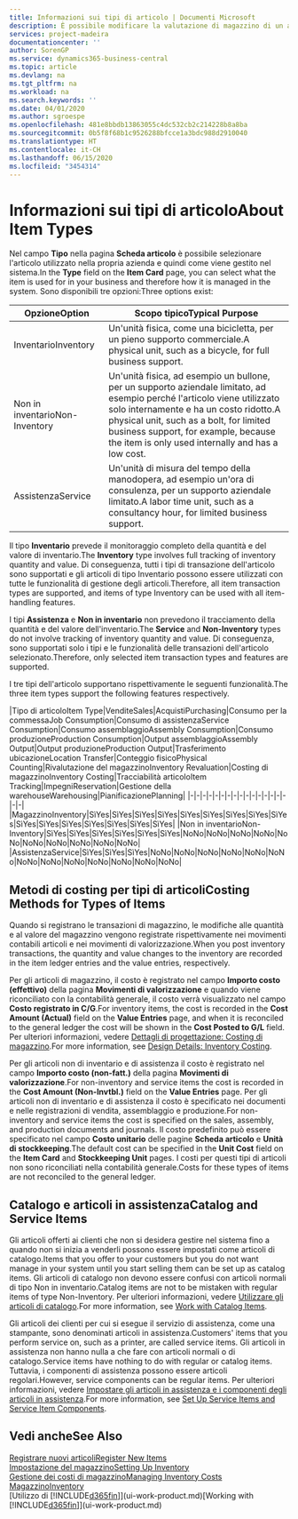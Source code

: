 ```yaml
---
title: Informazioni sui tipi di articolo | Documenti Microsoft
description: È possibile modificare la valutazione di magazzino di un articolo mediante i metodi di costing Media o FIFO, ad esempio, quando i costi degli articoli cambiano per i motivi diversi dalle transazioni.
services: project-madeira
documentationcenter: ''
author: SorenGP
ms.service: dynamics365-business-central
ms.topic: article
ms.devlang: na
ms.tgt_pltfrm: na
ms.workload: na
ms.search.keywords: ''
ms.date: 04/01/2020
ms.author: sgroespe
ms.openlocfilehash: 481e8bbdb13863055c4dc532cb2c214228b8a8ba
ms.sourcegitcommit: 0b5f8f68b1c9526288bfcce1a3bdc988d2910040
ms.translationtype: HT
ms.contentlocale: it-CH
ms.lasthandoff: 06/15/2020
ms.locfileid: "3454314"
---
```

# <a name="about-item-types"></a><span data-ttu-id="70ddb-103">Informazioni sui tipi di articolo</span><span class="sxs-lookup"><span data-stu-id="70ddb-103">About Item Types</span></span>
<span data-ttu-id="70ddb-104">Nel campo **Tipo** nella pagina **Scheda articolo** è possibile selezionare l'articolo utilizzato nella propria azienda e quindi come viene gestito nel sistema.</span><span class="sxs-lookup"><span data-stu-id="70ddb-104">In the **Type** field on the **Item Card** page, you can select what the item is used for in your business and therefore how it is managed in the system.</span></span> <span data-ttu-id="70ddb-105">Sono disponibili tre opzioni:</span><span class="sxs-lookup"><span data-stu-id="70ddb-105">Three options exist:</span></span>

|<span data-ttu-id="70ddb-106">Opzione</span><span class="sxs-lookup"><span data-stu-id="70ddb-106">Option</span></span>|<span data-ttu-id="70ddb-107">Scopo tipico</span><span class="sxs-lookup"><span data-stu-id="70ddb-107">Typical Purpose</span></span>|
|------|-----------|
|<span data-ttu-id="70ddb-108">Inventario</span><span class="sxs-lookup"><span data-stu-id="70ddb-108">Inventory</span></span>|<span data-ttu-id="70ddb-109">Un'unità fisica, come una bicicletta, per un pieno supporto commerciale.</span><span class="sxs-lookup"><span data-stu-id="70ddb-109">A physical unit, such as a bicycle, for full business support.</span></span>|
|<span data-ttu-id="70ddb-110">Non in inventario</span><span class="sxs-lookup"><span data-stu-id="70ddb-110">Non-Inventory</span></span>|<span data-ttu-id="70ddb-111">Un'unità fisica, ad esempio un bullone, per un supporto aziendale limitato, ad esempio perché l'articolo viene utilizzato solo internamente e ha un costo ridotto.</span><span class="sxs-lookup"><span data-stu-id="70ddb-111">A physical unit, such as a bolt, for limited business support, for example, because the item is only used internally and has a low cost.</span></span>|
|<span data-ttu-id="70ddb-112">Assistenza</span><span class="sxs-lookup"><span data-stu-id="70ddb-112">Service</span></span>|<span data-ttu-id="70ddb-113">Un'unità di misura del tempo della manodopera, ad esempio un'ora di consulenza, per un supporto aziendale limitato.</span><span class="sxs-lookup"><span data-stu-id="70ddb-113">A labor time unit, such as a consultancy hour, for limited business support.</span></span>|

<span data-ttu-id="70ddb-114">Il tipo **Inventario** prevede il monitoraggio completo della quantità e del valore di inventario.</span><span class="sxs-lookup"><span data-stu-id="70ddb-114">The **Inventory** type involves full tracking of inventory quantity and value.</span></span> <span data-ttu-id="70ddb-115">Di conseguenza, tutti i tipi di transazione dell'articolo sono supportati e gli articoli di tipo Inventario possono essere utilizzati con tutte le funzionalità di gestione degli articoli.</span><span class="sxs-lookup"><span data-stu-id="70ddb-115">Therefore, all item transaction types are supported, and items of type Inventory can be used with all item-handling features.</span></span>

<span data-ttu-id="70ddb-116">I tipi **Assistenza** e **Non in inventario** non prevedono il tracciamento della quantità e del valore dell'inventario.</span><span class="sxs-lookup"><span data-stu-id="70ddb-116">The **Service** and **Non-Inventory** types do not involve tracking of inventory quantity and value.</span></span> <span data-ttu-id="70ddb-117">Di conseguenza, sono supportati solo i tipi e le funzionalità delle transazioni dell'articolo selezionato.</span><span class="sxs-lookup"><span data-stu-id="70ddb-117">Therefore, only selected item transaction types and features are supported.</span></span>

<span data-ttu-id="70ddb-118">I tre tipi dell'articolo supportano rispettivamente le seguenti funzionalità.</span><span class="sxs-lookup"><span data-stu-id="70ddb-118">The three item types support the following features respectively.</span></span>

|<span data-ttu-id="70ddb-119">Tipo di articolo</span><span class="sxs-lookup"><span data-stu-id="70ddb-119">Item Type</span></span>|<span data-ttu-id="70ddb-120">Vendite</span><span class="sxs-lookup"><span data-stu-id="70ddb-120">Sales</span></span>|<span data-ttu-id="70ddb-121">Acquisti</span><span class="sxs-lookup"><span data-stu-id="70ddb-121">Purchasing</span></span>|<span data-ttu-id="70ddb-122">Consumo per la commessa</span><span class="sxs-lookup"><span data-stu-id="70ddb-122">Job Consumption</span></span>|<span data-ttu-id="70ddb-123">Consumo di assistenza</span><span class="sxs-lookup"><span data-stu-id="70ddb-123">Service Consumption</span></span>|<span data-ttu-id="70ddb-124">Consumo assemblaggio</span><span class="sxs-lookup"><span data-stu-id="70ddb-124">Assembly Consumption</span></span>|<span data-ttu-id="70ddb-125">Consumo produzione</span><span class="sxs-lookup"><span data-stu-id="70ddb-125">Production Consumption</span></span>|<span data-ttu-id="70ddb-126">Output assemblaggio</span><span class="sxs-lookup"><span data-stu-id="70ddb-126">Assembly Output</span></span>|<span data-ttu-id="70ddb-127">Output produzione</span><span class="sxs-lookup"><span data-stu-id="70ddb-127">Production Output</span></span>|<span data-ttu-id="70ddb-128">Trasferimento ubicazione</span><span class="sxs-lookup"><span data-stu-id="70ddb-128">Location Transfer</span></span>|<span data-ttu-id="70ddb-129">Conteggio fisico</span><span class="sxs-lookup"><span data-stu-id="70ddb-129">Physical Counting</span></span>|<span data-ttu-id="70ddb-130">Rivalutazione del magazzino</span><span class="sxs-lookup"><span data-stu-id="70ddb-130">Inventory Revaluation</span></span>|<span data-ttu-id="70ddb-131">Costing di magazzino</span><span class="sxs-lookup"><span data-stu-id="70ddb-131">Inventory Costing</span></span>|<span data-ttu-id="70ddb-132">Tracciabilità articolo</span><span class="sxs-lookup"><span data-stu-id="70ddb-132">Item Tracking</span></span>|<span data-ttu-id="70ddb-133">Impegni</span><span class="sxs-lookup"><span data-stu-id="70ddb-133">Reservation</span></span>|<span data-ttu-id="70ddb-134">Gestione della warehouse</span><span class="sxs-lookup"><span data-stu-id="70ddb-134">Warehousing</span></span>|<span data-ttu-id="70ddb-135">Pianificazione</span><span class="sxs-lookup"><span data-stu-id="70ddb-135">Planning</span></span>|
|-|-|-|-|-|-|-|-|-|-|-|-|-|-|-|-|-|-|
|<span data-ttu-id="70ddb-136">Magazzino</span><span class="sxs-lookup"><span data-stu-id="70ddb-136">Inventory</span></span>|<span data-ttu-id="70ddb-137">Sì</span><span class="sxs-lookup"><span data-stu-id="70ddb-137">Yes</span></span>|<span data-ttu-id="70ddb-138">Sì</span><span class="sxs-lookup"><span data-stu-id="70ddb-138">Yes</span></span>|<span data-ttu-id="70ddb-139">Sì</span><span class="sxs-lookup"><span data-stu-id="70ddb-139">Yes</span></span>|<span data-ttu-id="70ddb-140">Sì</span><span class="sxs-lookup"><span data-stu-id="70ddb-140">Yes</span></span>|<span data-ttu-id="70ddb-141">Sì</span><span class="sxs-lookup"><span data-stu-id="70ddb-141">Yes</span></span>|<span data-ttu-id="70ddb-142">Sì</span><span class="sxs-lookup"><span data-stu-id="70ddb-142">Yes</span></span>|<span data-ttu-id="70ddb-143">Sì</span><span class="sxs-lookup"><span data-stu-id="70ddb-143">Yes</span></span>|<span data-ttu-id="70ddb-144">Sì</span><span class="sxs-lookup"><span data-stu-id="70ddb-144">Yes</span></span>|<span data-ttu-id="70ddb-145">Sì</span><span class="sxs-lookup"><span data-stu-id="70ddb-145">Yes</span></span>|<span data-ttu-id="70ddb-146">Sì</span><span class="sxs-lookup"><span data-stu-id="70ddb-146">Yes</span></span>|<span data-ttu-id="70ddb-147">Sì</span><span class="sxs-lookup"><span data-stu-id="70ddb-147">Yes</span></span>|<span data-ttu-id="70ddb-148">Sì</span><span class="sxs-lookup"><span data-stu-id="70ddb-148">Yes</span></span>|<span data-ttu-id="70ddb-149">Sì</span><span class="sxs-lookup"><span data-stu-id="70ddb-149">Yes</span></span>|<span data-ttu-id="70ddb-150">Sì</span><span class="sxs-lookup"><span data-stu-id="70ddb-150">Yes</span></span>|<span data-ttu-id="70ddb-151">Sì</span><span class="sxs-lookup"><span data-stu-id="70ddb-151">Yes</span></span>|<span data-ttu-id="70ddb-152">Sì</span><span class="sxs-lookup"><span data-stu-id="70ddb-152">Yes</span></span>|
|<span data-ttu-id="70ddb-153">Non in inventario</span><span class="sxs-lookup"><span data-stu-id="70ddb-153">Non-Inventory</span></span>|<span data-ttu-id="70ddb-154">Sì</span><span class="sxs-lookup"><span data-stu-id="70ddb-154">Yes</span></span>|<span data-ttu-id="70ddb-155">Sì</span><span class="sxs-lookup"><span data-stu-id="70ddb-155">Yes</span></span>|<span data-ttu-id="70ddb-156">Sì</span><span class="sxs-lookup"><span data-stu-id="70ddb-156">Yes</span></span>|<span data-ttu-id="70ddb-157">Sì</span><span class="sxs-lookup"><span data-stu-id="70ddb-157">Yes</span></span>|<span data-ttu-id="70ddb-158">Sì</span><span class="sxs-lookup"><span data-stu-id="70ddb-158">Yes</span></span>|<span data-ttu-id="70ddb-159">Sì</span><span class="sxs-lookup"><span data-stu-id="70ddb-159">Yes</span></span>|<span data-ttu-id="70ddb-160">No</span><span class="sxs-lookup"><span data-stu-id="70ddb-160">No</span></span>|<span data-ttu-id="70ddb-161">No</span><span class="sxs-lookup"><span data-stu-id="70ddb-161">No</span></span>|<span data-ttu-id="70ddb-162">No</span><span class="sxs-lookup"><span data-stu-id="70ddb-162">No</span></span>|<span data-ttu-id="70ddb-163">No</span><span class="sxs-lookup"><span data-stu-id="70ddb-163">No</span></span>|<span data-ttu-id="70ddb-164">No</span><span class="sxs-lookup"><span data-stu-id="70ddb-164">No</span></span>|<span data-ttu-id="70ddb-165">No</span><span class="sxs-lookup"><span data-stu-id="70ddb-165">No</span></span>|<span data-ttu-id="70ddb-166">No</span><span class="sxs-lookup"><span data-stu-id="70ddb-166">No</span></span>|<span data-ttu-id="70ddb-167">No</span><span class="sxs-lookup"><span data-stu-id="70ddb-167">No</span></span>|<span data-ttu-id="70ddb-168">No</span><span class="sxs-lookup"><span data-stu-id="70ddb-168">No</span></span>|<span data-ttu-id="70ddb-169">No</span><span class="sxs-lookup"><span data-stu-id="70ddb-169">No</span></span>|
|<span data-ttu-id="70ddb-170">Assistenza</span><span class="sxs-lookup"><span data-stu-id="70ddb-170">Service</span></span>|<span data-ttu-id="70ddb-171">Sì</span><span class="sxs-lookup"><span data-stu-id="70ddb-171">Yes</span></span>|<span data-ttu-id="70ddb-172">Sì</span><span class="sxs-lookup"><span data-stu-id="70ddb-172">Yes</span></span>|<span data-ttu-id="70ddb-173">Sì</span><span class="sxs-lookup"><span data-stu-id="70ddb-173">Yes</span></span>|<span data-ttu-id="70ddb-174">No</span><span class="sxs-lookup"><span data-stu-id="70ddb-174">No</span></span>|<span data-ttu-id="70ddb-175">No</span><span class="sxs-lookup"><span data-stu-id="70ddb-175">No</span></span>|<span data-ttu-id="70ddb-176">No</span><span class="sxs-lookup"><span data-stu-id="70ddb-176">No</span></span>|<span data-ttu-id="70ddb-177">No</span><span class="sxs-lookup"><span data-stu-id="70ddb-177">No</span></span>|<span data-ttu-id="70ddb-178">No</span><span class="sxs-lookup"><span data-stu-id="70ddb-178">No</span></span>|<span data-ttu-id="70ddb-179">No</span><span class="sxs-lookup"><span data-stu-id="70ddb-179">No</span></span>|<span data-ttu-id="70ddb-180">No</span><span class="sxs-lookup"><span data-stu-id="70ddb-180">No</span></span>|<span data-ttu-id="70ddb-181">No</span><span class="sxs-lookup"><span data-stu-id="70ddb-181">No</span></span>|<span data-ttu-id="70ddb-182">No</span><span class="sxs-lookup"><span data-stu-id="70ddb-182">No</span></span>|<span data-ttu-id="70ddb-183">No</span><span class="sxs-lookup"><span data-stu-id="70ddb-183">No</span></span>|<span data-ttu-id="70ddb-184">No</span><span class="sxs-lookup"><span data-stu-id="70ddb-184">No</span></span>|<span data-ttu-id="70ddb-185">No</span><span class="sxs-lookup"><span data-stu-id="70ddb-185">No</span></span>|<span data-ttu-id="70ddb-186">No</span><span class="sxs-lookup"><span data-stu-id="70ddb-186">No</span></span>|

## <a name="costing-methods-for-types-of-items"></a><span data-ttu-id="70ddb-187">Metodi di costing per tipi di articoli</span><span class="sxs-lookup"><span data-stu-id="70ddb-187">Costing Methods for Types of Items</span></span>
<span data-ttu-id="70ddb-188">Quando si registrano le transazioni di magazzino, le modifiche alle quantità e al valore del magazzino vengono registrate rispettivamente nei movimenti contabili articoli e nei movimenti di valorizzazione.</span><span class="sxs-lookup"><span data-stu-id="70ddb-188">When you post inventory transactions, the quantity and value changes to the inventory are recorded in the item ledger entries and the value entries, respectively.</span></span> 

<span data-ttu-id="70ddb-189">Per gli articoli di magazzino, il costo è registrato nel campo **Importo costo (effettivo)** della pagina **Movimenti di valorizzazione** e quando viene riconciliato con la contabilità generale, il costo verrà visualizzato nel campo **Costo registrato in C/G**.</span><span class="sxs-lookup"><span data-stu-id="70ddb-189">For inventory items, the cost is recorded in the **Cost Amount (Actual)** field on the **Value Entries** page, and when it is reconciled to the general ledger the cost will be shown in the **Cost Posted to G/L** field.</span></span> <span data-ttu-id="70ddb-190">Per ulteriori informazioni, vedere [Dettagli di progettazione: Costing di magazzino](design-details-inventory-costing.md).</span><span class="sxs-lookup"><span data-stu-id="70ddb-190">For more information, see [Design Details: Inventory Costing](design-details-inventory-costing.md).</span></span>

<span data-ttu-id="70ddb-191">Per gli articoli non di inventario e di assistenza il costo è registrato nel campo **Importo costo (non-fatt.)** della pagina **Movimenti di valorizzazione**.</span><span class="sxs-lookup"><span data-stu-id="70ddb-191">For non-inventory and service items the cost is recorded in the **Cost Amount (Non-Invtbl.)** field on the **Value Entries** page.</span></span> <span data-ttu-id="70ddb-192">Per gli articoli non di inventario e di assistenza il costo è specificato nei documenti e nelle registrazioni di vendita, assemblaggio e produzione.</span><span class="sxs-lookup"><span data-stu-id="70ddb-192">For non-inventory and service items the cost is specified on the sales, assembly, and production documents and journals.</span></span> <span data-ttu-id="70ddb-193">Il costo predefinito può essere specificato nel campo **Costo unitario** delle pagine **Scheda articolo** e **Unità di stockkeeping**.</span><span class="sxs-lookup"><span data-stu-id="70ddb-193">The default cost can be specified in the **Unit Cost** field on the **Item Card** and **Stockkeeping Unit** pages.</span></span> <span data-ttu-id="70ddb-194">I costi per questi tipi di articoli non sono riconciliati nella contabilità generale.</span><span class="sxs-lookup"><span data-stu-id="70ddb-194">Costs for these types of items are not reconciled to the general ledger.</span></span> 

## <a name="catalog-and-service-items"></a><span data-ttu-id="70ddb-195">Catalogo e articoli in assistenza</span><span class="sxs-lookup"><span data-stu-id="70ddb-195">Catalog and Service Items</span></span>
<span data-ttu-id="70ddb-196">Gli articoli offerti ai clienti che non si desidera gestire nel sistema fino a quando non si inizia a venderli possono essere impostati come articoli di catalogo.</span><span class="sxs-lookup"><span data-stu-id="70ddb-196">Items that you offer to your customers but you do not want manage in your system until you start selling them can be set up as catalog items.</span></span> <span data-ttu-id="70ddb-197">Gli articoli di catalogo non devono essere confusi con articoli normali di tipo Non in inventario.</span><span class="sxs-lookup"><span data-stu-id="70ddb-197">Catalog items are not to be mistaken with regular items of type Non-Inventory.</span></span> <span data-ttu-id="70ddb-198">Per ulteriori informazioni, vedere [Utilizzare gli articoli di catalogo](inventory-how-work-nonstock-items.md).</span><span class="sxs-lookup"><span data-stu-id="70ddb-198">For more information, see [Work with Catalog Items](inventory-how-work-nonstock-items.md).</span></span>

<span data-ttu-id="70ddb-199">Gli articoli dei clienti per cui si esegue il servizio di assistenza, come una stampante, sono denominati articoli in assistenza.</span><span class="sxs-lookup"><span data-stu-id="70ddb-199">Customers' items that you perform service on, such as a printer, are called service items.</span></span> <span data-ttu-id="70ddb-200">Gli articoli in assistenza non hanno nulla a che fare con articoli normali o di catalogo.</span><span class="sxs-lookup"><span data-stu-id="70ddb-200">Service items have nothing to do with regular or catalog items.</span></span> <span data-ttu-id="70ddb-201">Tuttavia, i componenti di assistenza possono essere articoli regolari.</span><span class="sxs-lookup"><span data-stu-id="70ddb-201">However, service components can be regular items.</span></span> <span data-ttu-id="70ddb-202">Per ulteriori informazioni, vedere [Impostare gli articoli in assistenza e i componenti degli articoli in assistenza](service-how-setup-service-items.md).</span><span class="sxs-lookup"><span data-stu-id="70ddb-202">For more information, see [Set Up Service Items and Service Item Components](service-how-setup-service-items.md).</span></span>

## <a name="see-also"></a><span data-ttu-id="70ddb-203">Vedi anche</span><span class="sxs-lookup"><span data-stu-id="70ddb-203">See Also</span></span>
[<span data-ttu-id="70ddb-204">Registrare nuovi articoli</span><span class="sxs-lookup"><span data-stu-id="70ddb-204">Register New Items</span></span>](inventory-how-register-new-items.md)  
[<span data-ttu-id="70ddb-205">Impostazione del magazzino</span><span class="sxs-lookup"><span data-stu-id="70ddb-205">Setting Up Inventory</span></span>](inventory-setup-inventory.md)  
[<span data-ttu-id="70ddb-206">Gestione dei costi di magazzino</span><span class="sxs-lookup"><span data-stu-id="70ddb-206">Managing Inventory Costs</span></span>](finance-manage-inventory-costs.md)  
[<span data-ttu-id="70ddb-207">Magazzino</span><span class="sxs-lookup"><span data-stu-id="70ddb-207">Inventory</span></span>](inventory-manage-inventory.md)  
<span data-ttu-id="70ddb-208">[Utilizzo di [!INCLUDE[d365fin](includes/d365fin_md.md)]](ui-work-product.md)</span><span class="sxs-lookup"><span data-stu-id="70ddb-208">[Working with [!INCLUDE[d365fin](includes/d365fin_md.md)]](ui-work-product.md)</span></span>
